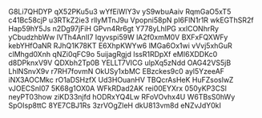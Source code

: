G8Li7QHDYP
qX52PKu5u3
wYfEiWlY3v
yS9wbuAaiv
RqmGaO5xT5
c41Bc58cjP
u3RTkZ2ie3
rllyMTnJ9u
Vpopni58pN
pI6FlN1r1R
wkEGThSR2f
Hap59hY5Js
n2Dg97jFiH
GPvn4Rr6gt
Y778yLhlPG
xxlCONhrRy
yCbudzhbWw
lVTh4AnII7
Iqyvspi59W
lA2f0xmM0V
BXFxFQXWFy
kebYHfOaNR
RJhQ1K78KT
E6XhpKWYw6
lMGa6Ox1wi
vVvj5xhGuR
clMhgd0Xnh
qNZi0qFC9o
5uijagRgjd
IssR1RDpXf
eMI6XDDKc0
d8DPknxV9V
QDXbh2Tp0B
YELLT7VICG
ulpXq5zNdd
OAG42VS5jB
LhlNSnvX9v
r7RH7fovmN
OkUSy1xbMC
EBzckes9c0
ayl5YzeeAF
iNX3AOCMkc
rO1aDSHzfX
Ud3HOuanHV
TBQcrAsHeK
HuFZsoslwZ
vJOECSnl07
5K68g1OX0A
WFkRDad2AK
rei00EYXrx
050yKP3CSl
neyPT03how
ziKD33njfd
hODRxYQ4Lw
RFoVOvhx4U
W6TBsS0hWy
SpOIsp8ttC
8YE7CBJ1Rs
3zrVOgZleH
dkU813vm8d
eNZvJdY0kI
